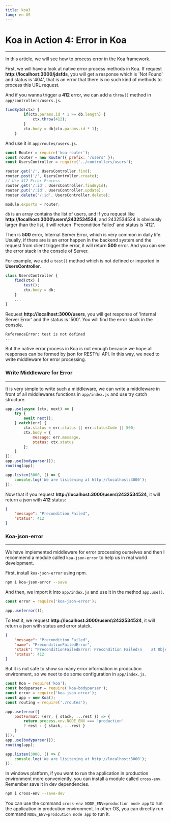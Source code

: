 ```yaml
---
title: koa3
lang: en-US
---
```

# Koa in Action 4: Error in Koa
---
In this article, we will see how to process error in the Koa framework.

First, we will have a look at native error process methods in Koa. If request **http://localhost:3000/jdsfds**, 
you will get a response which is 'Not Found' and status is '404', that is an error that there is no such kind of methods to 
process this URL request.

And if you wanna trigger a **412** error, we can add a `throw()` method in `app/controllers/users.js`.
```js
findById(ctx) {
        if(ctx.params.id * 1 >= db.length) {
            ctx.throw(412);
        }
        ctx.body = db[ctx.params.id * 1];
    }
```
And use it in `app/routes/users.js`.
```js
const Router = require('koa-router');
const router = new Router({ prefix: '/users' });
const UsersController = require('../controllers/users');

router.get('/', UsersController.find);
router.post('/', UsersController.create);
// Use 412 Error Process
router.get('/:id', UsersController.findById);
router.put('/:id', UsersController.update);
router.delete('/:id', UsersController.delete);

module.exports = router;
```
`db` is an array contains the list of users, and if you request like
**http://localhost:3000\users\2432534524**, and 2432534524 is obviously larger than
the list, it will retuen 'Precondition Failed' and status is '412'.

Then is **500** error, Internal Server Error, which is very common in daily life.
Usually, if there are is an error happen in the backend system and the request from client trigger
the error, it will return **500** error. And you can see the error stack in the console of Server.

For example, we add a `test()` method which is not defined or imported in **UsersController**.
```js
class UsersController {
    find(ctx) {
        test();
        ctx.body = db;
    }
    ...
}
```
Request **http://localhost:3000/users**, you will get response of 'Internal Server Error' and the 
status is '500'. You will find the error stack in the console.
```bash
ReferenceError: test is not defined
...
```
But the native error process in Koa is not enough because we hope all responses can be formed by json
for RESTful API. In this way, we need to write middleware for error processing.

### Write Middleware for Error
---
It is very simple to write such a middleware, we can write a middleware in front of all middlewares functions in
`app/index.js` and use try catch structure.
```js
app.use(async (ctx, next) => {
    try {
        await next();
    } catch(err) {
        ctx.status = err.status || err.statusCode || 500;
        ctx.body = {
            message: err.message,
            status: ctx.status
        };
    }
});
app.use(bodyparser());
routing(app);

app.listen(3000, () => {
    console.log('We are lisitening at http://localhost:3000');
});
```
Now that if you request **http://localhost:3000\users\2432534524**, it will return
a json with **412** status: 
```json
{
    "message": "Precondition Failed",
    "status": 412
}
```

### Koa-json-error
---
We have implemented middleware for error processing ourselves and then I recommend a module called 
`koa-json-error` to help us in real world development.

First, install `koa-json-error` using npm.
```bash
npm i koa-json-error --save
```
And then, we import it into `app/index.js` and use it in the method `app.use()`.
```js
const error = require('koa-json-error');

app.use(error());
```
To test it, we request **http://localhost:3000\users\2432534524**, it will return a json with
status and error statck.
```json
{
    "message": "Precondition Failed",
    "name": "PreconditionFailedError",
    "stack": "PreconditionFailedError: Precondition Failed\n    at Object.throw (D:\\repository\\koa-repo\\quora-api\\node_modules\\koa\\lib\\context.js:97:11)\n    at findById (D:\\repository\\koa-repo\\quora-api\\app\\controllers\\users.js:12:22)\n    at dispatch (D:\\repository\\koa-repo\\quora-api\\node_modules\\koa-compose\\index.js:42:32)\n    at D:\\repository\\koa-repo\\quora-api\\node_modules\\koa-router\\lib\\router.js:368:16\n    at dispatch (D:\\repository\\koa-repo\\quora-api\\node_modules\\koa-compose\\index.js:42:32)\n    at D:\\repository\\koa-repo\\quora-api\\node_modules\\koa-compose\\index.js:34:12\n    at dispatch (D:\\repository\\koa-repo\\quora-api\\node_modules\\koa-router\\lib\\router.js:373:31)\n    at dispatch (D:\\repository\\koa-repo\\quora-api\\node_modules\\koa-compose\\index.js:42:32)\n    at allowedMethods (D:\\repository\\koa-repo\\quora-api\\node_modules\\koa-router\\lib\\router.js:429:12)\n    at dispatch (D:\\repository\\koa-repo\\quora-api\\node_modules\\koa-compose\\index.js:42:32)",
    "status": 412
}
```
But it is not safe to show so many error information in prodcution environment, so we neet to de some configuration in `app/index.js`.
```js
const Koa = require('koa');
const bodyparser = require('koa-bodyparser');
const error = require('koa-json-error');
const app = new Koa();
const routing = require('./routes');

app.use(error({
    postFormat: (err, { stack, ...rest }) => {
        return process.env.NODE_ENV === 'production'
        ? rest : { stack, ...rest }
    }
}));
app.use(bodyparser());
routing(app);

app.listen(3000, () => {
    console.log('We are lisitening at http://localhost:3000');
});
```
In windows platform, if you want to run the application in production environment more 
conveniently, you can install a module called `cross-env`. Remember save it in dev dependencies.
```bash
npm i cross-env --save-dev
```
You can use the command `cross-env NODE_ENV=production node app` to run the application in prodcution
environment. In other OS, you can directly run command `NODE_ENV=prodcution node app` to run it.


